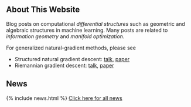 ## About This Website

Blog posts on computational *differential structures* such as geometric and algebraic structures in machine learning. Many posts are related to *information geometry* and *manifold optimization*.

For generalized natural-gradient methods, please see 
* Structured natural gradient descent: [talk](https://www.youtube.com/watch?v=vEY1ZxDJX8o&t=11s), [paper](https://arxiv.org/abs/2102.07405)
* Riemannian gradient descent: [talk](https://www.youtube.com/watch?v=nu1hT-LExFg), [paper](https://arxiv.org/abs/2002.10060)



## News

{% include news.html %}
[Click here for all news](/news/)
